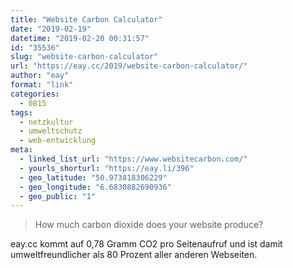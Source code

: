 ```yaml
---
title: "Website Carbon Calculator"
date: "2019-02-19"
datetime: "2019-02-20 00:31:57"
id: "35536"
slug: "website-carbon-calculator"
url: "https://eay.cc/2019/website-carbon-calculator/"
author: "eay"
format: "link"
categories:
  - 0815
tags:
  - netzkultur
  - umweltschutz
  - web-entwicklung
meta:
  - linked_list_url: "https://www.websitecarbon.com/"
  - yourls_shorturl: "https://eay.li/396"
  - geo_latitude: "50.973818306229"
  - geo_longitude: "6.6830882690936"
  - geo_public: "1"
---
```


> How much carbon dioxide does your website produce?

eay.cc kommt auf 0,78 Gramm CO2 pro Seitenaufruf und ist damit umweltfreundlicher als 80 Prozent aller anderen Webseiten.
